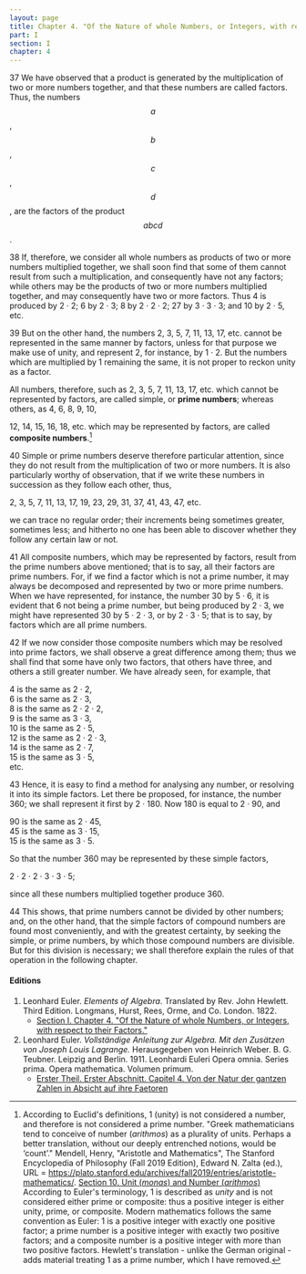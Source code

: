 ```yaml
---
layout: page
title: Chapter 4. "Of the Nature of whole Numbers, or Integers, with respect to their Factors."
part: I
section: I
chapter: 4
---
```


<span class="art">37</span> We have observed that a product is generated by the
multiplication of two or more numbers together, and that
these numbers are called factors. Thus, the numbers
$$a$$, $$b$$, $$c$$, $$d$$, are the factors of the product $$abcd$$.

<span class="art">38</span> If, therefore, we consider all whole numbers as products of two or more numbers
multiplied together, we shall soon find that some of them cannot result from such a
multiplication, and consequently have not any factors; while others may be the
products of two or more numbers multiplied together, and may consequently have two or more
factors. Thus 4 is produced by 2 · 2; 6 by 2 · 3; 8 by
2 · 2 · 2; 27 by 3 · 3 · 3; and 10 by 2 · 5, etc.

<span class="art">39</span> But on the other hand, the numbers 2, 3, 5, 7, 11,
13, 17, etc. cannot be represented in the same manner by
factors, unless for that purpose we make use of unity, and
represent 2, for instance, by 1 · 2. But the numbers
which are multiplied by 1 remaining the same, it is not
proper to reckon unity as a factor.

All numbers, therefore, such as 2, 3, 5, 7, 11, 13, 17,
etc. which cannot be represented by factors, are called
simple, or **prime numbers**; whereas others, as 4, 6, 8, 9, 10,

12, 14, 15, 16, 18, etc. which may be represented by
factors, are called **composite numbers**.[^1]

[^1]: According to Euclid's definitions, 1 (unity) is not considered a number, and therefore is not considered a prime number. "Greek mathematicians tend to conceive of number (*arithmos*) as a plurality of units. Perhaps a better translation, without our deeply entrenched notions, would be ‘count’." Mendell, Henry, "Aristotle and Mathematics", The Stanford Encyclopedia of Philosophy (Fall 2019 Edition), Edward N. Zalta (ed.), URL = <https://plato.stanford.edu/archives/fall2019/entries/aristotle-mathematics/>. [Section 10. Unit (*monas*) and Number (*arithmos*)](https://plato.stanford.edu/entries/aristotle-mathematics/#10) According to Euler's terminology, 1 is described as *unity* and is not considered either prime or composite: thus a positive integer is either unity, prime, or composite. Modern mathematics follows the same convention as Euler: 1 is a positive integer with exactly one positive factor; a prime number is a positive integer with exactly two positive factors; and a composite number is a positive integer with more than two positive factors. Hewlett's translation - unlike the German original -  adds material treating 1 as a prime number, which I have removed.

<span class="art">40</span> Simple or prime numbers deserve therefore particular attention, since they do not result
from the multiplication of two or more numbers. It is also particularly
worthy of observation, that if we write these numbers in succession as they follow each other, thus,

2, 3, 5, 7, 11, 13, 17, 19, 23, 29, 31, 37, 41, 43, 47, etc.

we can trace no regular order; their increments being sometimes greater, sometimes less; and
hitherto no one has been able to discover whether they follow any certain law or not.

<span class="art">41</span> All composite numbers, which may be represented
by factors, result from the prime numbers above mentioned;
that is to say, all their factors are prime numbers. For, if
we find a factor which is not a prime number, it may always
be decomposed and represented by two or more prime numbers. When we have represented, for instance, the number
30 by 5 · 6, it is evident that 6 not being a prime number,
but being produced by 2 · 3, we might have represented
30 by 5 · 2 · 3, or by 2 · 3 · 5; that is to say, by factors which are all prime numbers.

<span class="art">42</span> If we now consider those composite numbers which may
be resolved into prime factors, we shall observe a great difference among them; thus we shall
find that some have
only two factors, that others have three, and others a still
greater number. We have already seen, for example,
that

4 is the same as 2 · 2,  
6 is the same as 2 · 3,  
8 is the same as 2 · 2 · 2,  
9 is the same as 3 · 3,  
10 is the same as 2 · 5,  
12 is the same as 2 · 2 · 3,  
14 is the same as 2 · 7,  
15 is the same as 3 · 5,  
etc.

<span class="art">43</span> Hence, it is easy to find a method for analysing any
number, or resolving it into its simple factors. Let there be
proposed, for instance, the number 360; we shall represent
it first by 2 · 180. Now 180 is equal to 2 · 90, and

90 is the same as 2 · 45,  
45 is the same as 3 · 15,  
15 is the same as 3 · 5.

So that the number 360 may be represented by these
simple factors,

2 · 2 · 2 · 3 · 3 · 5;

since all these
numbers multiplied together produce 360.

<span class="art">44</span> This shows, that prime numbers cannot be divided
by other numbers; and, on the other hand, that the simple
factors of compound numbers are found most conveniently,
and with the greatest certainty, by seeking the simple, or
prime numbers, by which those compound numbers are
divisible. But for this division is necessary; we shall therefore
explain the rules of that operation in the following
chapter.


#### Editions

1. Leonhard Euler. *Elements of Algebra*. Translated by Rev. John Hewlett. Third Edition. Longmans, Hurst, Rees, Orme, and Co. London. 1822.
    - [Section I. Chapter 4. "Of the Nature of whole Numbers, or Integers, with respect to their Factors."](/assets/euler/en/I-4.pdf)
2. Leonhard Euler. *Vollständige Anleitung zur Algebra. Mit den Zusätzen von Joseph Louis Lagrange.* Herausgegeben von Heinrich Weber. B. G. Teubner. Leipzig and Berlin. 1911. Leonhardi Euleri Opera omnia. Series prima. Opera mathematica. Volumen primum.
    - [Erster Theil. Erster Abschnitt. Capitel 4. Von der Natur der gantzen Zahlen in Absicht auf ihre Faetoren](/assets/euler/de/I-I-4.pdf)